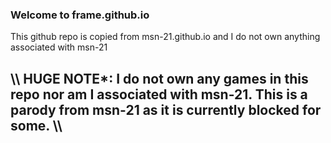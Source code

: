 ### Welcome to frame.github.io 

This github repo is copied from msn-21.github.io and I do not own anything associated with msn-21

## \\\ HUGE NOTE*: I do not own any games in this repo nor am I associated with msn-21. This is a parody from msn-21 as it is currently blocked for some. \\\
